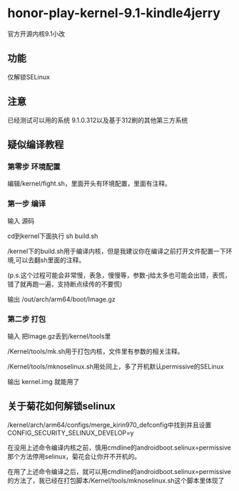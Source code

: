 # honor-play-kernel-9.1-kindle4jerry
官方开源内核9.1小改
## 功能
仅解锁SELinux  
## 注意
已经测试可以用的系统 9.1.0.312以及基于312刷的其他第三方系统  
## 疑似编译教程
### 第零步 环境配置
编辑/kernel/fight.sh，里面开头有环境配置，里面有注释。
### 第一步 编译
输入 源码

cd到kernel下面执行 sh build.sh

/kernel下的build.sh用于编译内核，但是我建议你在编译之前打开文件配置一下环境,可以去翻sh里面的注释。

(p.s.这个过程可能会非常慢，表急，慢慢等，参数-j给太多也可能会出错，表慌，错了就再跑一遍，支持断点续传的不要慌)

输出 /out/arch/arm64/boot/Image.gz
### 第二步 打包
输入 把Image.gz丢到/kernel/tools里

/Kernel/tools/mk.sh用于打包内核，文件里有参数的相关注释。

/Kernel/tools/mknoselinux.sh用处同上，多了开机默认permissive的SELinux

输出 kernel.img 就能用了
## 关于菊花如何解锁selinux
/kernel/arch/arm64/configs/merge_kirin970_defconfig中找到并且设置CONFIG_SECURITY_SELINUX_DEVELOP=y

在没用上述命令编译内核之前，慎用cmdline的androidboot.selinux=permissive那个方法停用selinux，菊花会让你开不开机的。

在用了上述命令编译之后，就可以用cmdline的androidboot.selinux=permissive的方法了，我已经在打包脚本/Kernel/tools/mknoselinux.sh这个脚本里体现了
